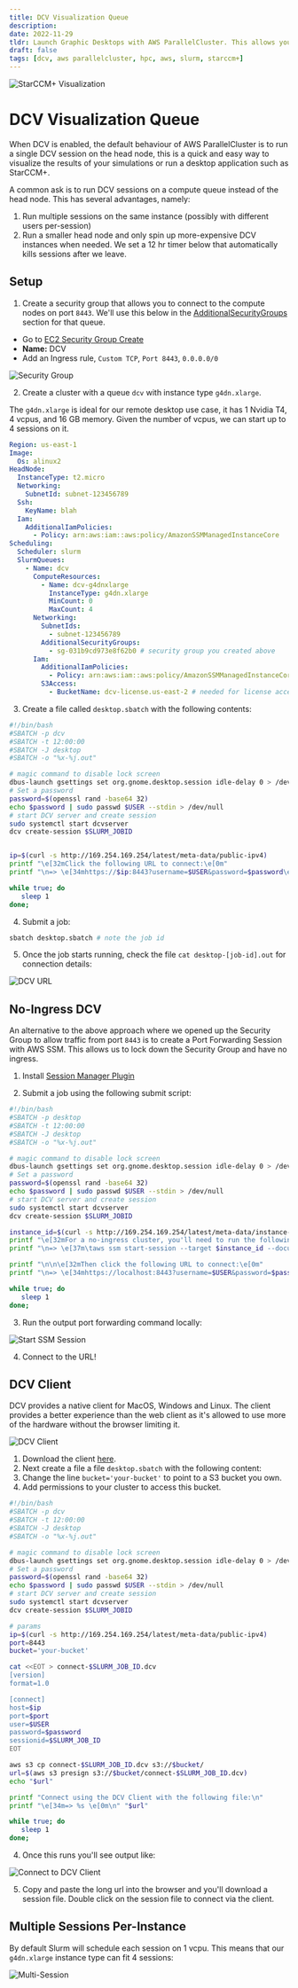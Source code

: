 ```yaml
---
title: DCV Visualization Queue
description:
date: 2022-11-29
tldr: Launch Graphic Desktops with AWS ParallelCluster. This allows you to run applications such as StarCCM+, shown below, without moving data.
draft: false
tags: [dcv, aws parallelcluster, hpc, aws, slurm, starccm+]
---
```


![StarCCM+ Visualization](/img/dcv-visualization-queue/starccm.png)

# DCV Visualization Queue

When DCV is enabled, the default behaviour of AWS ParallelCluster is to run a single DCV session on the head node, this is a quick and easy way to visualize the results of your simulations or run a desktop application such as StarCCM+.

A common ask is to run DCV sessions on a compute queue instead of the head node. This has several advantages, namely:
1. Run multiple sessions on the same instance (possibly with different users per-session)
2. Run a smaller head node and only spin up more-expensive DCV instances when needed. We set a 12 hr timer below that automatically kills sessions after we leave.

## Setup

1. Create a security group that allows you to connect to the compute nodes on port `8443`. We'll use this below in the [AdditionalSecurityGroups](https://docs.aws.amazon.com/parallelcluster/latest/ug/Scheduling-v3.html#yaml-Scheduling-SlurmQueues-Networking-AdditionalSecurityGroups) section for that queue.

* Go to [EC2 Security Group Create](https://console.aws.amazon.com/ec2/v2/home?region=us-east-1#CreateSecurityGroup:) 
* **Name:** DCV
* Add an Ingress rule, `Custom TCP`, `Port 8443`, `0.0.0.0/0`

![Security Group](/img/dcv-visualization-queue/security-group.png)

2. Create a cluster with a queue `dcv` with instance type `g4dn.xlarge`.

The `g4dn.xlarge` is ideal for our remote desktop use case, it has 1 Nvidia T4, 4	vcpus, and 16 GB memory. Given the number of vcpus, we can start up to 4 sessions on it.

```yaml
Region: us-east-1
Image:
  Os: alinux2
HeadNode:
  InstanceType: t2.micro
  Networking:
    SubnetId: subnet-123456789
  Ssh:
    KeyName: blah
  Iam:
    AdditionalIamPolicies:
      - Policy: arn:aws:iam::aws:policy/AmazonSSMManagedInstanceCore
Scheduling:
  Scheduler: slurm
  SlurmQueues:
    - Name: dcv
      ComputeResources:
        - Name: dcv-g4dnxlarge
          InstanceType: g4dn.xlarge
          MinCount: 0
          MaxCount: 4
      Networking:
        SubnetIds:
          - subnet-123456789
        AdditionalSecurityGroups:
          - sg-031b9cd973e8f62b0 # security group you created above
      Iam:
        AdditionalIamPolicies:
          - Policy: arn:aws:iam::aws:policy/AmazonSSMManagedInstanceCore
        S3Access:
          - BucketName: dcv-license.us-east-2 # needed for license access
```

3. Create a file called `desktop.sbatch` with the following contents:

```bash
#!/bin/bash
#SBATCH -p dcv
#SBATCH -t 12:00:00
#SBATCH -J desktop
#SBATCH -o "%x-%j.out"

# magic command to disable lock screen
dbus-launch gsettings set org.gnome.desktop.session idle-delay 0 > /dev/null
# Set a password
password=$(openssl rand -base64 32)
echo $password | sudo passwd $USER --stdin > /dev/null
# start DCV server and create session
sudo systemctl start dcvserver
dcv create-session $SLURM_JOBID


ip=$(curl -s http://169.254.169.254/latest/meta-data/public-ipv4)
printf "\e[32mClick the following URL to connect:\e[0m"
printf "\n=> \e[34mhttps://$ip:8443?username=$USER&password=$password\e[0m\n"

while true; do
   sleep 1
done;
```

4. Submit a job:

```bash
sbatch desktop.sbatch # note the job id
```

5. Once the job starts running, check the file `cat desktop-[job-id].out` for connection details:

![DCV URL](/img/dcv-visualization-queue/dcv-url.png)

## No-Ingress DCV

An alternative to the above approach where we opened up the Security Group to allow traffic from port `8443` is to create a Port Forwarding Session with AWS SSM. This allows us to lock down the Security Group and have no ingress.

1. Install [Session Manager Plugin](https://docs.aws.amazon.com/systems-manager/latest/userguide/session-manager-working-with-install-plugin.html)

2. Submit a job using the following submit script:

```bash
#!/bin/bash
#SBATCH -p desktop
#SBATCH -t 12:00:00
#SBATCH -J desktop
#SBATCH -o "%x-%j.out"

# magic command to disable lock screen
dbus-launch gsettings set org.gnome.desktop.session idle-delay 0 > /dev/null
# Set a password
password=$(openssl rand -base64 32)
echo $password | sudo passwd $USER --stdin > /dev/null
# start DCV server and create session
sudo systemctl start dcvserver
dcv create-session $SLURM_JOBID

instance_id=$(curl -s http://169.254.169.254/latest/meta-data/instance-id)
printf "\e[32mFor a no-ingress cluster, you'll need to run the following command (on your local machine):\e[0m"
printf "\n=> \e[37m\taws ssm start-session --target $instance_id --document-name AWS-StartPortForwardingSession --parameters '{\"portNumber\":[\"8443\"],\"localPortNumber\":[\"8443\"]}'\e[0m\n"

printf "\n\n\e[32mThen click the following URL to connect:\e[0m"
printf "\n=> \e[34mhttps://localhost:8443?username=$USER&password=$password\e[0m\n"

while true; do
   sleep 1
done;
```

3. Run the output port forwarding command locally:

![Start SSM Session](/img/dcv-visualization-queue/ssm-start-session.png)

4. Connect to the URL!

## DCV Client

DCV provides a native client for MacOS, Windows and Linux. The client provides a better experience than the web client as it's allowed to use more of the hardware without the browser limiting it.

![DCV Client](/img/dcv-visualization-queue/dcv-client.png)

1. Download the client [here](https://download.nice-dcv.com/).
1. Next create a file a file `desktop.sbatch` with the following content:
2. Change the line `bucket='your-bucket'` to point to a S3 bucket you own.
3. Add permissions to your cluster to access this bucket.

```bash
#!/bin/bash
#SBATCH -p dcv
#SBATCH -t 12:00:00
#SBATCH -J desktop
#SBATCH -o "%x-%j.out"

# magic command to disable lock screen
dbus-launch gsettings set org.gnome.desktop.session idle-delay 0 > /dev/null
# Set a password
password=$(openssl rand -base64 32)
echo $password | sudo passwd $USER --stdin > /dev/null
# start DCV server and create session
sudo systemctl start dcvserver
dcv create-session $SLURM_JOBID

# params
ip=$(curl -s http://169.254.169.254/latest/meta-data/public-ipv4)
port=8443
bucket='your-bucket'

cat <<EOT > connect-$SLURM_JOB_ID.dcv
[version]
format=1.0

[connect]
host=$ip
port=$port
user=$USER
password=$password
sessionid=$SLURM_JOB_ID
EOT

aws s3 cp connect-$SLURM_JOB_ID.dcv s3://$bucket/
url=$(aws s3 presign s3://$bucket/connect-$SLURM_JOB_ID.dcv)
echo "$url"

printf "Connect using the DCV Client with the following file:\n"
printf "\e[34m=> %s \e[0m\n" "$url"

while true; do
   sleep 1
done;
```

4. Once this runs you'll see output like:

![Connect to DCV Client](/img/dcv-visualization-queue/dcv-thin-client-connect.png)

5. Copy and paste the long url into the browser and you'll download a session file. Double click on the session file to connect via the client.

## Multiple Sessions Per-Instance

By default Slurm will schedule each session on 1 vcpu. This means that our `g4dn.xlarge` instance type can fit 4 sessions:

![Multi-Session](/img/dcv-visualization-queue/multi-session.png)
